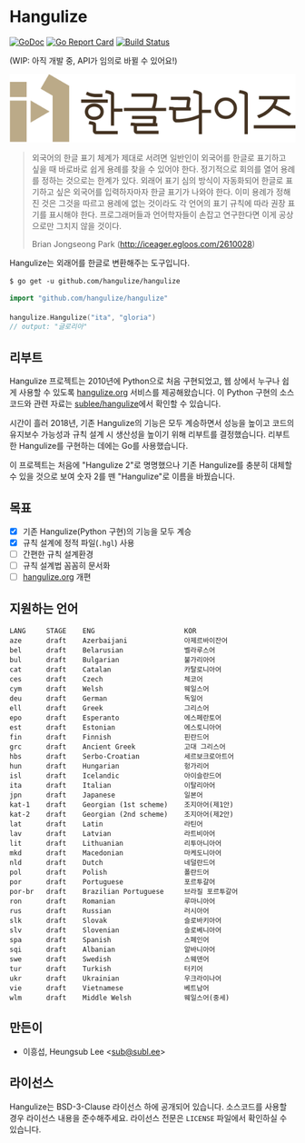 # Hangulize

[![GoDoc](https://godoc.org/github.com/hangulize/hangulize?status.svg)](https://godoc.org/github.com/hangulize/hangulize)
[![Go Report Card](https://goreportcard.com/badge/github.com/hangulize/hangulize)](https://goreportcard.com/report/github.com/hangulize/hangulize)
[![Build Status](https://travis-ci.org/hangulize/hangulize.svg?branch=develop)](https://travis-ci.org/hangulize/hangulize)

(WIP: 아직 개발 중, API가 임의로 바뀔 수 있어요!)

![한글라이즈](brand/logo-horizontal.png)

> 외국어의 한글 표기 체계가 제대로 서려면 일반인이 외국어를 한글로 표기하고
> 싶을 때 바로바로 쉽게 용례를 찾을 수 있어야 한다. 정기적으로 회의를 열어
> 용례를 정하는 것으로는 한계가 있다. 외래어 표기 심의 방식이 자동화되어 한글로
> 표기하고 싶은 외국어를 입력하자마자 한글 표기가 나와야 한다. 이미 용례가
> 정해진 것은 그것을 따르고 용례에 없는 것이라도 각 언어의 표기 규칙에 따라
> 권장 표기를 표시해야 한다. 프로그래머들과 언어학자들이 손잡고 연구한다면 이게
> 공상으로만 그치지 않을 것이다.
>
> Brian Jongseong Park (http://iceager.egloos.com/2610028)

Hangulize는 외래어를 한글로 변환해주는 도구입니다.

```console
$ go get -u github.com/hangulize/hangulize
```

```go
import "github.com/hangulize/hangulize"

hangulize.Hangulize("ita", "gloria")
// output: "글로리아"
```

## 리부트

Hangulize 프로젝트는 2010년에 Python으로 처음 구현되었고, 웹 상에서 누구나 쉽게
사용할 수 있도록 [hangulize.org](http://hangulize.org/) 서비스를
제공해왔습니다. 이 Python 구현의 소스코드와 관련 자료는
[sublee/hangulize](https://github.com/sublee/hangulize)에서 확인할 수 있습니다.

시간이 흘러 2018년, 기존 Hangulize의 기능은 모두 계승하면서 성능을 높이고
코드의 유지보수 가능성과 규칙 설계 시 생산성을 높이기 위해 리부트를
결정했습니다. 리부트한 Hangulize를 구현하는 데에는 Go를 사용했습니다.

이 프로젝트는 처음에 "Hangulize 2"로 명명했으나 기존 Hangulize를 충분히 대체할
수 있을 것으로 보여 숫자 2를 뗀 "Hangulize"로 이름을 바꿨습니다.

## 목표

- [x] 기존 Hangulize(Python 구현)의 기능을 모두 계승
- [x] 규칙 설계에 정적 파일(`.hgl`) 사용
- [ ] 간편한 규칙 설계환경
- [ ] 규칙 설계법 꼼꼼히 문서화
- [ ] [hangulize.org](http://hangulize.org) 개편

## 지원하는 언어

```
LANG     STAGE    ENG                      KOR
aze      draft    Azerbaijani              아제르바이잔어
bel      draft    Belarusian               벨라루스어
bul      draft    Bulgarian                불가리아어
cat      draft    Catalan                  카탈로니아어
ces      draft    Czech                    체코어
cym      draft    Welsh                    웨일스어
deu      draft    German                   독일어
ell      draft    Greek                    그리스어
epo      draft    Esperanto                에스페란토어
est      draft    Estonian                 에스토니아어
fin      draft    Finnish                  핀란드어
grc      draft    Ancient Greek            고대 그리스어
hbs      draft    Serbo-Croatian           세르보크로아트어
hun      draft    Hungarian                헝가리어
isl      draft    Icelandic                아이슬란드어
ita      draft    Italian                  이탈리아어
jpn      draft    Japanese                 일본어
kat-1    draft    Georgian (1st scheme)    조지아어(제1안)
kat-2    draft    Georgian (2nd scheme)    조지아어(제2안)
lat      draft    Latin                    라틴어
lav      draft    Latvian                  라트비아어
lit      draft    Lithuanian               리투아니아어
mkd      draft    Macedonian               마케도니아어
nld      draft    Dutch                    네덜란드어
pol      draft    Polish                   폴란드어
por      draft    Portuguese               포르투갈어
por-br   draft    Brazilian Portuguese     브라질 포르투갈어
ron      draft    Romanian                 루마니아어
rus      draft    Russian                  러시아어
slk      draft    Slovak                   슬로바키아어
slv      draft    Slovenian                슬로베니아어
spa      draft    Spanish                  스페인어
sqi      draft    Albanian                 알바니아어
swe      draft    Swedish                  스웨덴어
tur      draft    Turkish                  터키어
ukr      draft    Ukrainian                우크라이나어
vie      draft    Vietnamese               베트남어
wlm      draft    Middle Welsh             웨일스어(중세)
```

## 만든이

- 이흥섭, Heungsub Lee <<sub@subl.ee>>

## 라이선스

Hangulize는 BSD-3-Clause 라이선스 하에 공개되어 있습니다. 소스코드를 사용할
경우 라이선스 내용을 준수해주세요. 라이선스 전문은 `LICENSE` 파일에서 확인하실
수 있습니다.
